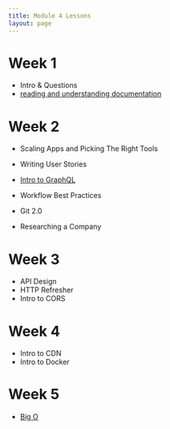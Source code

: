 ```yaml
---
title: Module 4 Lessons
layout: page
---
```


# Week 1

- Intro & Questions
- [reading and understanding documentation](/module4/lessons/reading_and_understanding_documentation.html)


# Week 2

- Scaling Apps and Picking The Right Tools
- Writing User Stories

- [Intro to GraphQL](/module4/lessons/intro_to_graphql.html)
- Workflow Best Practices
- Git 2.0

- Researching a Company

# Week 3

- API Design
- HTTP Refresher
- Intro to CORS


# Week 4

- Intro to CDN
- Intro to Docker


# Week 5

- [Big O](/module4/lessons/big_o_outline.html)
